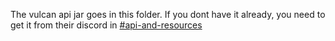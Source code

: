 The vulcan api jar goes in this folder.
If you dont have it already, you need to get it from their discord in [#api-and-resources](https://discord.com/channels/720029692262088736/817447013124669500)